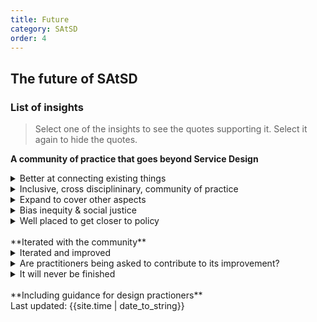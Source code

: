 ```yaml
---
title: Future
category: SAtSD
order: 4
---
```


## The future of SAtSD

### List of insights

> Select one of the insights to see the quotes supporting it. Select it again to hide the quotes.

**A community of practice that goes beyond Service Design**
<details>
<summary>Better at connecting existing things</summary>
<ul>
<li>But I think it should maybe do a little bit better at linking things that are like it. So I know there is some work going on in NHS to link the Improvement community to the Service Design community because Quality improvement is Service design, it's just called Quality improvement</li>
<li>There is a lot of stuff going on from inside the SG in different areas and different departments that the principles of which are almost identical to what's Scottish Approach is advocating for, but totally understandable for something that size, everybody is off doing their own thing. So in my ideal world the SAtSD would be something that is almost making itself available to these others pieces of work going on in the SG that are working to cede power to community or community empowerment initiatives but also in health and social care, everything this government is doing is about centring people, I think if I had to guess, that is the point of SAtSD to eventually get to that place where service design approach and thinking is built in into everything the government is doing</li>
<li>SG probably doesn’t have the capacity to hire a team that is looking at the vision across Scotland or a SAtSD team. But that would be great. And that whole job is to act almost like the Digital Office and to get this kind of remit to push it – brilliant! But if you don‘t have that capacity to do that then maybe tapping in to people like the Improvement Service and trying to get them at the top of that agenda. I know from an improvement service perspective that they are very enthusiastic about the methods and the way of working with that. So, utilising and maximising the groups that are already the membership and the buy-in and just trying to get them to almost sell the methods themselves</li>
</ul>
</details>
<details>
<summary>Inclusive, cross disciplininary, community of practice</summary>
<ul>
<li>I think we should make it as inclusive as possible</li>
<li>There is certainly disciplinary and cross disciplinary stuff that could be going on if the SAtSD was an actual community of people. I think it's a loosely associated group of people across the country who have the same language and level of understanding about a thing which is the SAtSD</li>
<li>Generally SAtSD should be something that is available to everyone. At the moment, to me, it still feels like a government thing for government people, but certain types of government people [...] It should be an ecosystem of people who are creating things around citizens. [...] it should be interdisciplinary</li>

</ul>
</details>
<details>
<summary>Expand to cover other aspects</summary>
<ul>
<li>If we talk about service design in general, I think we are good in Scotland [...] at knowing where you should [start] on the double diamond on a project, what are your unknowns? It doesn't mean that all the projects in Scotland need to start with months and months of researcher discovery work. It could be that you have some really good existing information already and you maybe need to start with the prototype or other aspects.  [...] I think we are very good at being outcome and output focused because a lot of service design work, some of which I have been involved in, you can do lots and lots of process but you are working with stakeholders where they don't necessarily know what the output or the benefit has been. But in Scotland we have a good reputation [for knowing] where the unknowns are in a project and how we can use design thinking to drive that. Because I know, generally the field of design, service design, product design, can get a bad name by senior stakeholders and staff that are trying to get their finger on the difference you're making, why is this lengthy process, why should I invest in?</li>
</ul>
</details>
<details>
<summary>Bias inequity & social justice</summary>
<ul>
<li>I am really interested in that complexity around bias and inequity, social justice in a service design space, and specially in the public and third sectors. [...] The SAtSD, doesn’t catch on that. Because it can’t, it’s not at that level of conversation yet</li>
</ul>
</details>
<details>
<summary>Well placed to get closer to policy</summary>
<ul>
<li>I think it should be brought closer to the wider policy landscape [...] the policy landscape in Scotland is ripped for the SAtSD but it seems to be sitting over here away from it. [More on Scottish politcal landscape on Initial coding]</li>
<li>Different policies active in Scotland just now or the government hopes and dreams for Scotland, it's very much about community empowerment, it's very much about ceding power to communities, there is a lot activities coming down from policy initiatives that are really wide open for the SAtSD to be built in, because they are totally changing the relationships between government and citizens, and sort of trying to reverse that power dynamic. So I think something like SAtSD would be really well placed to get a lot closer to the wider activity that's coming down from the Scottish Government</li>
</ul>
</details>
<br>
**Iterated with the community**
<details>
<summary>Iterated and improved</summary>
<ul>
<li>Hopefully, I will be able to share what I learn and then see how it goes from there. It should be an iterative process anyway, shouldn’t it?</li>
</ul>
</details>
<details>
<summary>Are practitioners being asked to contribute to its improvement?</summary>
<ul>
<li>I keep hearing about a second version of it. But I don’t know what the second version is about or how it‘s been made. I don‘t think anyone had inputs into the second version or I certainly haven’t seen anything. Correct me if I‘m wrong and people where engaged much wider. But I don’t really understand what the second edition would be. I guess it might maybe include some tools or something, but you know tools are not, we don’t need tools, no one needs those, and especially we service designers we don’t need that, we need something else</li>
</ul>
</details>
<details>
<summary>It will never be finished</summary>
<ul>
<li>What I always say about this kind of thing is there will never be a utopia. People go search for a utopia, but it doesn’t exist. You always have to strive around, anything around inclusion and diversity, it is about striving. There will never be perfection. [...] I still come back to that... it’s a vision that we’ll continue to strive for but we’ll never be perfect at</li>
<li>And it’s a job that will never be finished. We have really just started it. You know, how do we engage citizens in this</li>
<li>The whole nature of how SD is, it's all in that. It is community engagement plus for more purpose, for more action, and a better fit, it's a long road</li>
</ul>
</details>
<br>
**Including guidance for design practioners**


<div>Last updated: {{site.time | date_to_string}}</div>

<!--
<details>
<summary></summary>
    <ul>
    <li></li>
    </ul>
</details>
-->